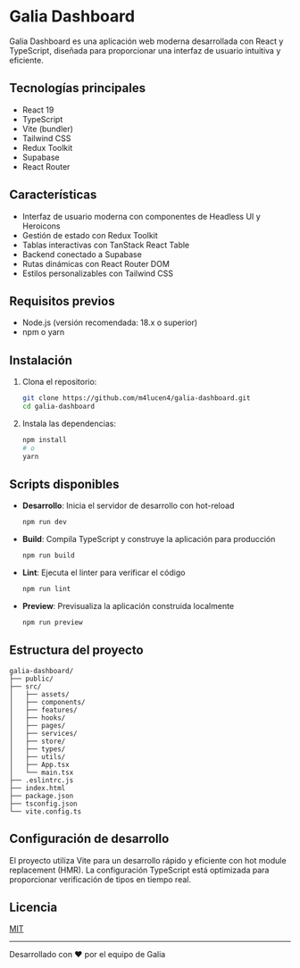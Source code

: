 # Galia Dashboard

Galia Dashboard es una aplicación web moderna desarrollada con React y TypeScript, diseñada para proporcionar una interfaz de usuario intuitiva y eficiente.

## Tecnologías principales

- React 19
- TypeScript
- Vite (bundler)
- Tailwind CSS
- Redux Toolkit
- Supabase
- React Router

## Características

- Interfaz de usuario moderna con componentes de Headless UI y Heroicons
- Gestión de estado con Redux Toolkit
- Tablas interactivas con TanStack React Table
- Backend conectado a Supabase
- Rutas dinámicas con React Router DOM
- Estilos personalizables con Tailwind CSS

## Requisitos previos

- Node.js (versión recomendada: 18.x o superior)
- npm o yarn

## Instalación

1. Clona el repositorio:

   ```bash
   git clone https://github.com/m4lucen4/galia-dashboard.git
   cd galia-dashboard
   ```

2. Instala las dependencias:
   ```bash
   npm install
   # o
   yarn
   ```

## Scripts disponibles

- **Desarrollo**: Inicia el servidor de desarrollo con hot-reload

  ```bash
  npm run dev
  ```

- **Build**: Compila TypeScript y construye la aplicación para producción

  ```bash
  npm run build
  ```

- **Lint**: Ejecuta el linter para verificar el código

  ```bash
  npm run lint
  ```

- **Preview**: Previsualiza la aplicación construida localmente
  ```bash
  npm run preview
  ```

## Estructura del proyecto

```
galia-dashboard/
├── public/
├── src/
│   ├── assets/
│   ├── components/
│   ├── features/
│   ├── hooks/
│   ├── pages/
│   ├── services/
│   ├── store/
│   ├── types/
│   ├── utils/
│   ├── App.tsx
│   └── main.tsx
├── .eslintrc.js
├── index.html
├── package.json
├── tsconfig.json
└── vite.config.ts
```

## Configuración de desarrollo

El proyecto utiliza Vite para un desarrollo rápido y eficiente con hot module replacement (HMR). La configuración TypeScript está optimizada para proporcionar verificación de tipos en tiempo real.

## Licencia

[MIT](LICENSE)

---

Desarrollado con ❤️ por el equipo de Galia
